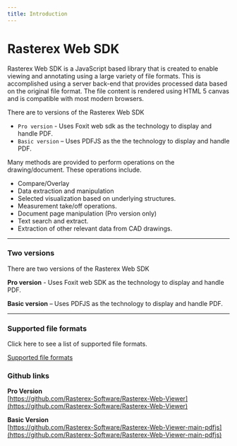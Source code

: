 ```yaml
---
title: Introduction
---
```


# Rasterex Web SDK 

Rasterex Web SDK is a JavaScript based library that is created to enable viewing and annotating using a large variety of file formats. This is accomplished using a server back-end that provides processed data based on the original file format.  The file content is rendered using HTML 5 canvas and is compatible with most modern browsers.  

There are to versions of the Rasterex Web SDK
- `Pro version` - Uses Foxit web sdk as the technology to display and handle PDF.
- `Basic version` – Uses PDFJS as the the technology to display and handle PDF.

Many methods are provided to perform operations on the drawing/document. These operations include.
- Compare/Overlay
- Data extraction and manipulation
- Selected visualization based on underlying structures.
- Measurement take/off operations.
- Document page manipulation (Pro version only)
- Text search and extract.
- Extraction of other relevant data from CAD drawings.

---

### Two versions



There are two versions of the Rasterex Web SDK

**Pro version** - Uses Foxit web SDK as the technology to display and handle PDF.

**Basic version** – Uses PDFJS as the technology to display and handle PDF.


---

### Supported file formats

Click here to see a list of supported file formats.

[Supported file formats](https://www.rasterex.com/file-formats?hsCtaTracking=f7142bf7-4cfa-4c3b-8be8-cde24df7f2b4%7Cdae7ecbb-26b0-43cd-b9d0-3579248ec31b)




### Github links

**Pro Version**  
[https://github.com/Rasterex-Software/Rasterex-Web-Viewer](https://github.com/Rasterex-Software/Rasterex-Web-Viewer)

**Basic Version**  
[https://github.com/Rasterex-Software/Rasterex-Web-Viewer-main-pdfjs](https://github.com/Rasterex-Software/Rasterex-Web-Viewer-main-pdfjs)

